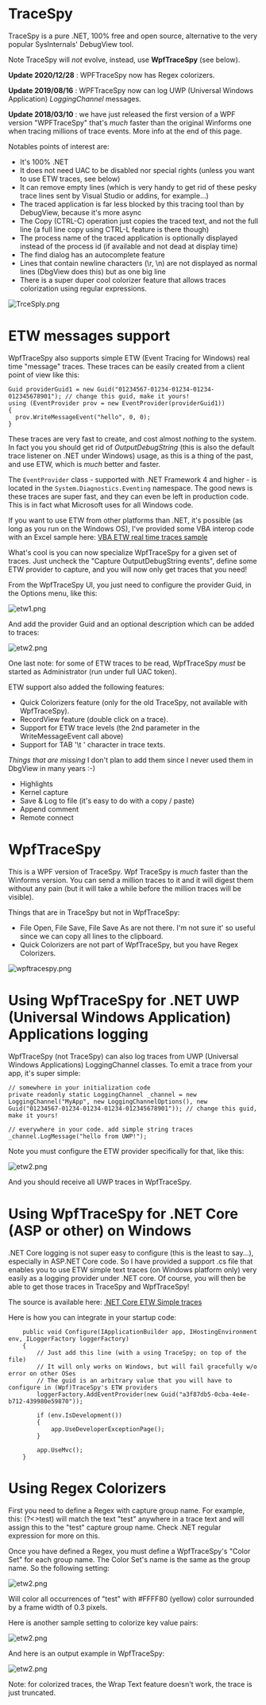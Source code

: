 # TraceSpy
TraceSpy is a pure .NET, 100% free and open source, alternative to the very popular SysInternals' DebugView tool.

Note TraceSpy will *not* evolve, instead, use **WpfTraceSpy** (see below).

**Update 2020/12/28** : WPFTraceSpy now has Regex colorizers.

**Update 2019/08/16** : WPFTraceSpy now can log UWP (Universal Windows Application) *LoggingChannel* messages.

**Update 2018/03/10** : we have just released the first version of a WPF version "WPFTraceSpy" that's *much* faster than the original Winforms one when tracing millions of trace events. More info at the end of this page.

Notables points of interest are:

* It's 100% .NET
* It does not need UAC to be disabled nor special rights (unless you want to use ETW traces, see below)
* It can remove empty lines (which is very handy to get rid of these pesky trace lines sent by Visual Studio or addins, for example...)
* The traced application is far less blocked by this tracing tool than by DebugView, because it's more async
* The Copy (CTRL-C) operation just copies the traced text, and not the full line (a full line copy using CTRL-L feature is there though)
* The process name of the traced application is optionally displayed instead of the process id (if available and not dead at display  time)
* The find dialog has an autocomplete feature
* Lines that contain newline characters (\r, \n) are not displayed as normal lines (DbgView does this) but as one big line
* There is a super duper cool colorizer feature that allows traces colorization using regular expressions.

![TrceSply.png](doc/TrceSpy.PNG?raw=true)

# ETW messages support
WpfTraceSpy also supports simple ETW (Event Tracing for Windows) real time "message" traces. These traces can be easily created from a client point of view like this:

```{{
Guid providerGuid1 = new Guid("01234567-01234-01234-01234-012345678901"); // change this guid, make it yours!
using (EventProvider prov = new EventProvider(providerGuid1))
{
  prov.WriteMessageEvent("hello", 0, 0);
}
```

These traces are very fast to create, and cost almost *nothing* to the system. In fact you you should get rid of *OutputDebugString* (this is also the default trace listener on .NET under Windows) usage, as this is a thing of the past, and use ETW, which is *much* better and faster.

The `EventProvider` class - supported with .NET Framework 4 and higher - is located in the `System.Diagnostics.Eventing` namespace. The good news is these traces are super fast, and they can even be left in production code. This is in fact what Microsoft uses for all Windows code.

If you want to use ETW from other platforms than .NET, it's possible (as long as you run on the Windows OS), I've provided some VBA interop code with an Excel sample here: [VBA ETW real time traces sample](vba) 

What's cool is you can now specialize WpfTraceSpy for a given set of traces. Just uncheck the "Capture OutputDebugString events", define some ETW provider to capture, and you will now only get traces that you need!

From the WpfTraceSpy UI, you just need to configure the provider Guid, in the Options menu, like this:

![etw1.png](doc/etw1.png?raw=true)

And add the provider Guid and an optional description which can be added to traces:

![etw2.png](doc/etw2.png?raw=true)

One last note: for some of ETW  traces to be read, WpfTraceSpy *must* be started as Administrator (run under full UAC token).

ETW support also added the following features:

* Quick Colorizers feature (only for the old TraceSpy, not available with WpfTraceSpy).
* RecordView feature (double click on a trace).
* Support for ETW trace levels (the 2nd parameter in the WriteMessageEvent call above)
* Support for TAB '\t ' character in trace texts.

*Things that are missing* I don't plan to add them since I never used them in DbgView in many years :-)

* Highlights
* Kernel capture
* Save & Log to file (it's easy to do with a copy / paste)
* Append comment
* Remote connect

# WpfTraceSpy
This is a WPF version of TraceSpy. Wpf TraceSpy is *much* faster than the Winforms version. You can send a million traces to it and it will digest them without any pain (but it will take a while before the million traces will be visible).

Things that are in TraceSpy but not in WpfTraceSpy:
* File Open, File Save, File Save As are not there. I'm not sure it' so useful since we can copy all lines to the clipboard.
* Quick Colorizers are not part of WpfTraceSpy, but you have Regex Colorizers.

![wpftracespy.png](doc/wpftracespy.png?raw=true)

# Using WpfTraceSpy for .NET UWP (Universal Windows Application) Applications logging
WpfTraceSpy (not TraceSpy) can also log traces from UWP (Universal Windows Applications) LoggingChannel classes. To emit a trace from your app, it's super simple:

    // somewhere in your initialization code
    private readonly static LoggingChannel _channel = new LoggingChannel("MyApp", new LoggingChannelOptions(), new Guid("01234567-01234-01234-01234-012345678901")); // change this guid, make it yours!
    
    // everywhere in your code. add simple string traces
    _channel.LogMessage("hello from UWP!");

Note you must configure the ETW provider specifically for that, like this:

![etw2.png](doc/uwplogging.png?raw=true)

And you should receive all UWP traces in WpfTraceSpy.

# Using WpfTraceSpy for .NET Core (ASP or other) on Windows
.NET Core logging is not super easy to configure (this is the least to say...), especially in ASP.NET Core code. So I have provided a support .cs file that enables you to use ETW simple text traces (on Windows platform only) very easily as a logging provider under .NET core. Of course, you will then be able to get those traces in TraceSpy and WpfTraceSpy!

The source is available here: [.NET Core ETW Simple traces](netcore) 

Here is how you can integrate in your startup code:

        public void Configure(IApplicationBuilder app, IHostingEnvironment env, ILoggerFactory loggerFactory)
        {
            // Just add this line (with a using TraceSpy; on top of the file)
            // It will only works on Windows, but will fail gracefully w/o error on other OSes
            // The guid is an arbitrary value that you will have to configure in (Wpf)TraceSpy's ETW providers
            loggerFactory.AddEventProvider(new Guid("a3f87db5-0cba-4e4e-b712-439980e59870"));
    
            if (env.IsDevelopment())
            {
                app.UseDeveloperExceptionPage();
            }
    
            app.UseMvc();
        }

# Using Regex Colorizers

First you need to define a Regex with capture group name. For example, this: (?<<test>>test) will match the text "test" anywhere in a trace text and will assign this to the "test" capture group name. Check .NET regular expression for more on this.

Once you have defined a Regex, you must define a WpfTraceSpy's "Color Set" for each group name. The Color Set's name is the same as the group name. So the following setting:

![etw2.png](doc/colorizer.png?raw=true)

Will color all occurrences of "test" with #FFFF80 (yellow) color surrounded by a frame width of 0.3 pixels.

Here is another sample setting to colorize key value pairs:

![etw2.png](doc/colorizerkv.png?raw=true)

And here is an output example in WpfTraceSpy:

![etw2.png](doc/colorizerkvresults.png?raw=true)

Note: for colorized traces, the Wrap Text feature doesn't work, the trace is just truncated.